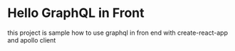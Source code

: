 # Hello GraphQL in Front

this project is sample how to use graphql in fron end with create-react-app and apollo client
